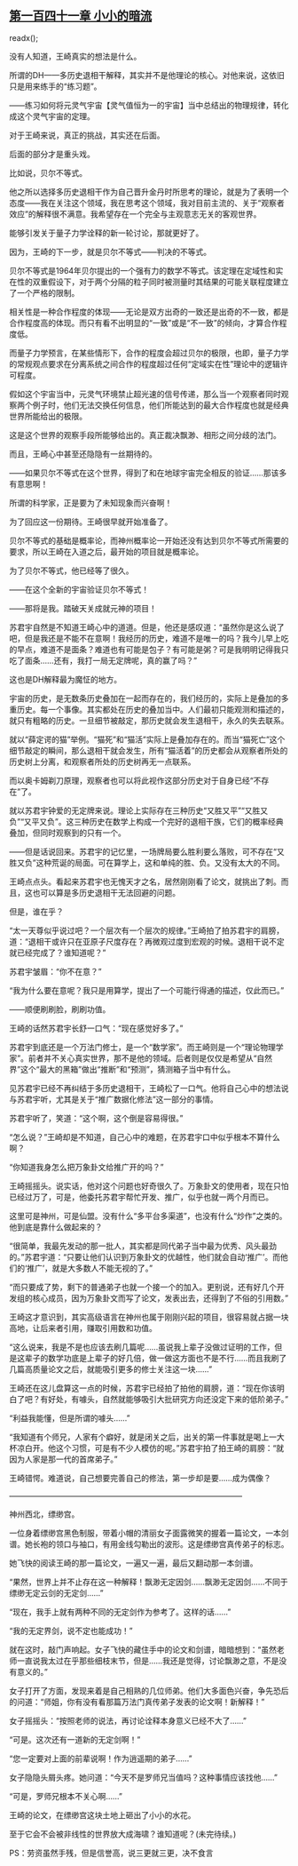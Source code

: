 ## [第一百四十一章 小小的暗流](https://www.xxbiquge.com/11_11207/9048431.html)
readx();

  没有人知道，王崎真实的想法是什么。

  所谓的DH——多历史退相干解释，其实并不是他理论的核心。对他来说，这依旧只是用来练手的“练习题”。

  ——练习如何将元灵气宇宙【灵气值恒为一的宇宙】当中总结出的物理规律，转化成这个灵气宇宙的定理。

  对于王崎来说，真正的挑战，其实还在后面。

  后面的部分才是重头戏。

  比如说，贝尔不等式。

  他之所以选择多历史退相干作为自己晋升金丹时所思考的理论，就是为了表明一个态度——我在关注这个领域，我在思考这个领域，我对目前主流的、关于“观察者效应”的解释很不满意。我希望存在一个完全与主观意志无关的客观世界。

  能够引发关于量子力学诠释的新一轮讨论，那就更好了。

  因为，王崎的下一步，就是贝尔不等式——判决的不等式。

  贝尔不等式是1964年贝尔提出的一个强有力的数学不等式。该定理在定域性和实在性的双重假设下，对于两个分隔的粒子同时被测量时其结果的可能关联程度建立了一个严格的限制。

  相关性是一种合作程度的体现——无论是双方出奇的一致还是出奇的不一致，都是合作程度高的体现。而只有看不出明显的“一致”或是“不一致”的倾向，才算合作程度低。

  而量子力学预言，在某些情形下，合作的程度会超过贝尔的极限，也即，量子力学的常规观点要求在分离系统之间合作的程度超过任何“定域实在性”理论中的逻辑许可程度。

  假如这个宇宙当中，元灵气环境禁止超光速的信号传递，那么当一个观察者同时观察两个例子时，他们无法交换任何信息，他们所能达到的最大合作程度也就是经典世界所能给出的极限。

  这是这个世界的观察手段所能够给出的。真正裁决飘渺、相形之间分歧的法门。

  而且，王崎心中甚至还隐隐有一丝期待的。

  ——如果贝尔不等式在这个世界，得到了和在地球宇宙完全相反的验证……那该多有意思啊！

  所谓的科学家，正是要为了未知现象而兴奋啊！

  为了回应这一份期待。王崎很早就开始准备了。

  贝尔不等式的基础是概率论，而神州概率论一开始还没有达到贝尔不等式所需要的要求，所以王崎在入道之后，最开始的项目就是概率论。

  为了贝尔不等式，他已经等了很久。

  ——在这个全新的宇宙验证贝尔不等式！

  ——那将是我。踏破天关成就元神的项目！

  苏君宇自然是不知道王崎心中的道道。但是，他还是感叹道：“虽然你是这么说了吧，但是我还是不能不在意啊！我经历的历史，难道不是唯一的吗？我今儿早上吃的早点，难道不是面条？难道也有可能是包子？有可能是粥？可是我明明记得我只吃了面条……还有，我打一局无定牌呢，真的赢了吗？”

  这也是DH解释最为魔怔的地方。

  宇宙的历史，是无数条历史叠加在一起而存在的，我们经历的，实际上是叠加的多重历史。每一个事像。其实都处在历史的叠加当中。人们最初只能观测和描述的，就只有粗略的历史。一旦细节被敲定，那历史就会发生退相干，永久的失去联系。

  就以“薛定谔的猫”举例。“猫死”和“猫活”实际上是叠加存在的。而当“猫死亡”这个细节敲定的瞬间，那么退相干就会发生，所有“猫活着”的历史都会从观察者所处的历史树上分离，和观察者所处的历史树再无一点联系。

  而以奥卡姆剃刀原理，观察者也可以将此视作这部分历史对于自身已经“不存在”了。

  就以苏君宇钟爱的无定牌来说。理论上实际存在三种历史“又胜又平”“又胜又负”“又平又负”。这三种历史在数学上构成一个完好的退相干族，它们的概率经典叠加，但同时观察到的只有一个。

  ——但是话说回来。苏君宇的记忆里，一场牌局要么胜利要么落败，可不存在“又胜又负”这种荒诞的局面。可在算学上，这和单纯的胜、负。又没有太大的不同。

  王崎点点头。看起来苏君宇也无愧天才之名，居然刚刚看了论文，就挑出了刺。而且，这也可以算是多历史退相干无法回避的问题。

  但是，谁在乎？

  “太一天尊似乎说过吧？一个层次有一个层次的规律。”王崎拍了拍苏君宇的肩膀，道：“退相干或许只在亚原子尺度存在？再微观过度到宏观的时候。退相干说不定就已经完成了？谁知道呢？”

  苏君宇皱眉：“你不在意？”

  “我为什么要在意呢？我只是用算学，提出了一个可能行得通的描述，仅此而已。”

  ——顺便刷刷脸，刷刷功值。

  王崎的话然苏君宇长舒一口气：“现在感觉好多了。”

  苏君宇到底还是一个万法门修士，是一个“数学家”。而王崎则是一个“理论物理学家”。前者并不关心真实世界，那不是他的领域。后者则是仅仅是希望从“自然界”这个“最大的黑箱”做出“推断”和“预测”，猜测箱子当中有什么。

  见苏君宇已经不再纠结于多历史退相干，王崎松了一口气。他将自己心中的想法说与苏君宇听，尤其是关于“推广数据化修法”这一部分的事情。

  苏君宇听了，笑道：“这个啊，这个倒是容易得很。”

  “怎么说？”王崎却是不知道，自己心中的难题，在苏君宇口中似乎根本不算什么啊？

  “你知道我身怎么把万象卦文给推广开的吗？”

  王崎摇摇头。说实话，他对这个问题也好奇很久了。万象卦文的使用者，现在只怕已经过万了，可是，他委托苏君宇帮忙开发、推广，似乎也就一两个月而已。

  这里可是神州，可是仙盟。没有什么“多平台多渠道”，也没有什么“炒作”之类的。他到底是靠什么做起来的？

  “很简单，我最先发动的那一批人，其实都是同代弟子当中最为优秀、风头最劲的。”苏君宇道：“只要让他们认识到万象卦文的优越性，他们就会自动‘推广’。而他们的‘推广’，就是大多数人不能无视的了。”

  “而只要成了势，剩下的普通弟子也就一个接一个的加入。更别说，还有好几个开发组的核心成员，因为万象卦文而写了论文，发表出去，还得到了不俗的引用数。”

  王崎这才意识到，其实高级语言在神州也属于刚刚兴起的项目，很容易就占据一块高地，让后来者引用，赚取引用数和功值。

  “这么说来，我是不是也应该去刷几篇呢……虽说我上辈子没做过证明的工作，但是这辈子的数学功底是上辈子的好几倍，做一做这方面也不是不行……而且我刷了几篇高质量论文之后，就能吸引更多的修士关注这一块……”

  王崎还在这儿盘算这一点的时候，苏君宇已经拍了拍他的肩膀，道：“现在你该明白了吧？有好处，有噱头，自然就能够吸引大批研究方向还没定下来的低阶弟子。”

  “利益我能懂，但是所谓的噱头……”

  “我知道有个师兄，人家有个癖好，就是闭关之后，出关的第一件事就是喝上一大杯凉白开。他这个习惯，可是有不少人模仿的呢。”苏君宇拍了拍王崎的肩膀：“就因为人家是那一代的首席弟子。”

  王崎错愕。难道说，自己想要完善自己的修法，第一步却是要……成为偶像？

  ——————————————————————————————

  神州西北，缥缈宫。

  一位身着缥缈宫黑色制服，带着小帽的清丽女子面露微笑的握着一篇论文，一本剑谱。她长袍的领口与袖口，有用金线勾勒出的波形。这是缥缈宫真传弟子的标志。

  她飞快的阅读王崎的那一篇论文，一遍又一遍，最后又翻动那一本剑谱。

  “果然，世界上并不止存在这一种解释！飘渺无定因剑……飘渺无定因剑……不同于缥缈无定云剑的无定剑……”

  “现在，我手上就有两种不同的无定剑作为参考了。这样的话……”

  “我的无定界剑，说不定也能成功！”

  就在这时，敲门声响起。女子飞快的藏住手中的论文和剑谱，暗暗想到：“虽然老师一直说我太过在乎那些细枝末节，但是……我还是觉得，讨论飘渺之意，不是没有意义的。”

  女子打开了方面，发现来着是自己相熟的几位师弟。他们大多面色兴奋，争先恐后的问道：“师姐，你有没有看那篇万法门真传弟子发表的论文啊！新解释！”

  女子摇摇头：“按照老师的说法，再讨论诠释本身意义已经不大了……”

  “可是。这次还有一道新的无定剑啊！”

  “您一定要对上面的前辈说啊！作为逍遥期的弟子……”

  女子隐隐头屑头疼。她问道：“今天不是罗师兄当值吗？这种事情应该找他……”

  “可是，罗师兄根本不关心啊……”

  王崎的论文，在缥缈宫这块土地上砸出了小小的水花。

  至于它会不会被非线性的世界放大成海啸？谁知道呢？(未完待续。)

  PS：劳资虽然手残，但是信誉高，说三更就三更，决不食言
